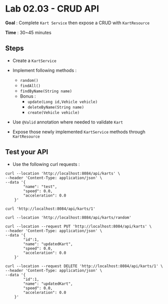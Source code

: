 # Lab 02.03 - CRUD API

**Goal** : Complete `Kart Service` then expose a CRUD with `KartResource`

**Time** : 30~45 minutes

## Steps

- Create a `KartService`
- Implement following methods :

  - `random()`
  - `findAll()`
  - `findByName(String name)`
  - Bonus :
    - `update(Long id,Vehicle vehicle)`
    - `deleteByName(String name)`
    - `create(Vehicle vehicle)`

- Use `@Valid` annotation where needed to validate `Kart`
- Expose those newly implemented `KartService` methods through `KartResource`

## Test your API

- Use the following curl requests :

```shell
curl --location 'http://localhost:8084/api/karts' \
--header 'Content-Type: application/json' \
--data '{
        "name": "test",
        "speed": 0.0,
        "acceleration": 0.0
    }'
```

```shell
curl 'http://localhost:8084/api/karts/1'
```

```shell
curl --location 'http://localhost:8084/api/karts/random'
```

```shell
curl --location --request PUT 'http://localhost:8084/api/karts' \
--header 'Content-Type: application/json' \
--data '{
        "id":1,
        "name": "updatedKart",
        "speed": 0.0,
        "acceleration": 0.0
    }'
```

```shell
curl --location --request DELETE 'http://localhost:8084/api/karts/1' \
--header 'Content-Type: application/json' \
--data '{
        "id":1,
        "name": "updatedKart",
        "speed": 0.0,
        "acceleration": 0.0
    }'
```
